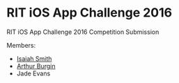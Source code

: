 # RIT iOS App Challenge 2016

RIT iOS App Challenge 2016 Competition Submission

Members:
- [Isaiah Smith](https://github.com/jordankid93)
- [Arthur Burgin](https://github.com/artyymcflyy)
- Jade Evans